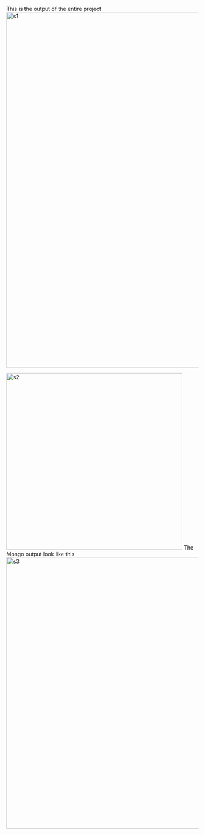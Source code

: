 This is the output of the entire project
<img width="929" alt="s1" src="https://github.com/user-attachments/assets/e0133375-d0df-4e43-a817-abd3dce74055" />

<img width="461" alt="s2" src="https://github.com/user-attachments/assets/108f893b-f9e7-4780-ae66-ff15f1e595f9" />
The Mongo output look like this
<img width="709" alt="s3" src="https://github.com/user-attachments/assets/a26b1833-777b-4191-a010-05bb4fd9b6ed" />
